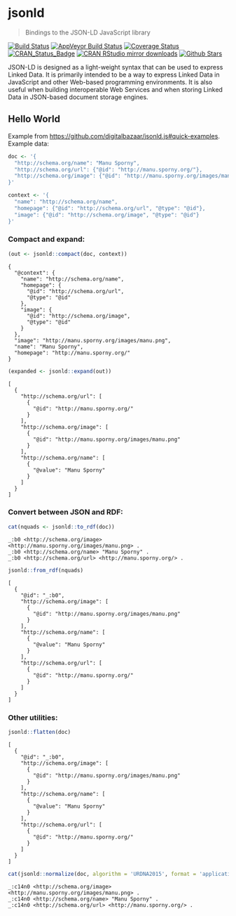 # jsonld

> Bindings to the JSON-LD JavaScript library

[![Build Status](https://travis-ci.org/ropensci/jsonld.svg?branch=master)](https://travis-ci.org/ropensci/jsonld)
[![AppVeyor Build Status](https://ci.appveyor.com/api/projects/status/github/ropensci/jsonld?branch=master&svg=true)](https://ci.appveyor.com/project/jeroenooms/jsonld)
[![Coverage Status](https://codecov.io/github/ropensci/jsonld/coverage.svg?branch=master)](https://codecov.io/github/ropensci/jsonld?branch=master)
[![CRAN_Status_Badge](http://www.r-pkg.org/badges/version/jsonld)](https://cran.r-project.org/package=jsonld)
[![CRAN RStudio mirror downloads](http://cranlogs.r-pkg.org/badges/jsonld)](https://cran.r-project.org/package=jsonld)
[![Github Stars](https://img.shields.io/github/stars/ropensci/jsonld.svg?style=social&label=Github)](https://github.com/ropensci/jsonld)


JSON-LD is designed as a light-weight syntax that can be used to express 
Linked Data. It is primarily intended to be a way to express Linked Data in JavaScript
and other Web-based programming environments. It is also useful when building 
interoperable Web Services and when storing Linked Data in JSON-based document storage
engines.

## Hello World



Example from https://github.com/digitalbazaar/jsonld.js#quick-examples. Example data:


```r
doc <- '{
  "http://schema.org/name": "Manu Sporny",
  "http://schema.org/url": {"@id": "http://manu.sporny.org/"},
  "http://schema.org/image": {"@id": "http://manu.sporny.org/images/manu.png"}
}'

context <- '{
  "name": "http://schema.org/name",
  "homepage": {"@id": "http://schema.org/url", "@type": "@id"},
  "image": {"@id": "http://schema.org/image", "@type": "@id"}
}'
```

### Compact and expand:


```r
(out <- jsonld::compact(doc, context))
```

```
{
  "@context": {
    "name": "http://schema.org/name",
    "homepage": {
      "@id": "http://schema.org/url",
      "@type": "@id"
    },
    "image": {
      "@id": "http://schema.org/image",
      "@type": "@id"
    }
  },
  "image": "http://manu.sporny.org/images/manu.png",
  "name": "Manu Sporny",
  "homepage": "http://manu.sporny.org/"
} 
```

```r
(expanded <- jsonld::expand(out))
```

```
[
  {
    "http://schema.org/url": [
      {
        "@id": "http://manu.sporny.org/"
      }
    ],
    "http://schema.org/image": [
      {
        "@id": "http://manu.sporny.org/images/manu.png"
      }
    ],
    "http://schema.org/name": [
      {
        "@value": "Manu Sporny"
      }
    ]
  }
] 
```

### Convert between JSON and RDF:


```r
cat(nquads <- jsonld::to_rdf(doc))
```

```
_:b0 <http://schema.org/image> <http://manu.sporny.org/images/manu.png> .
_:b0 <http://schema.org/name> "Manu Sporny" .
_:b0 <http://schema.org/url> <http://manu.sporny.org/> .
```

```r
jsonld::from_rdf(nquads)
```

```
[
  {
    "@id": "_:b0",
    "http://schema.org/image": [
      {
        "@id": "http://manu.sporny.org/images/manu.png"
      }
    ],
    "http://schema.org/name": [
      {
        "@value": "Manu Sporny"
      }
    ],
    "http://schema.org/url": [
      {
        "@id": "http://manu.sporny.org/"
      }
    ]
  }
] 
```

### Other utilities:


```r
jsonld::flatten(doc)
```

```
[
  {
    "@id": "_:b0",
    "http://schema.org/image": [
      {
        "@id": "http://manu.sporny.org/images/manu.png"
      }
    ],
    "http://schema.org/name": [
      {
        "@value": "Manu Sporny"
      }
    ],
    "http://schema.org/url": [
      {
        "@id": "http://manu.sporny.org/"
      }
    ]
  }
] 
```

```r
cat(jsonld::normalize(doc, algorithm = 'URDNA2015', format = 'application/nquads'))
```

```
_:c14n0 <http://schema.org/image> <http://manu.sporny.org/images/manu.png> .
_:c14n0 <http://schema.org/name> "Manu Sporny" .
_:c14n0 <http://schema.org/url> <http://manu.sporny.org/> .
```

